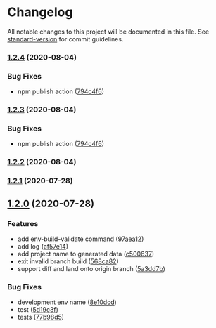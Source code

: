 # Changelog

All notable changes to this project will be documented in this file. See [standard-version](https://github.com/conventional-changelog/standard-version) for commit guidelines.

### [1.2.4](https://github.com/juicecube/env-status/compare/v1.2.2...v1.2.4) (2020-08-04)


### Bug Fixes

* npm publish action ([794c4f6](https://github.com/juicecube/env-status/commit/794c4f6b3d066681d643b92c534dca1261af9957))

### [1.2.3](https://github.com/juicecube/env-status/compare/v1.2.2...v1.2.3) (2020-08-04)


### Bug Fixes

* npm publish action ([794c4f6](https://github.com/juicecube/env-status/commit/794c4f6b3d066681d643b92c534dca1261af9957))

### [1.2.2](https://github.com/juicecube/env-status/compare/v1.2.1...v1.2.2) (2020-08-04)

### [1.2.1](https://github.com/juicecube/env-status/compare/v1.2.0...v1.2.1) (2020-07-28)

## [1.2.0](https://github.com/juicecube/env-status/compare/v0.29.0...v1.2.0) (2020-07-28)


### Features

* add env-build-validate command ([97aea12](https://github.com/juicecube/env-status/commit/97aea12917ba1a0f45d1fd2c0a3d7fe470d4aa3e))
* add log ([af57e14](https://github.com/juicecube/env-status/commit/af57e148ac7d9508d7ab04597b4746284353f540))
* add project name to generated data ([c500637](https://github.com/juicecube/env-status/commit/c50063735bb006d334ac0a095733cbf9ca612489))
* exit invalid branch build ([568ca82](https://github.com/juicecube/env-status/commit/568ca82efb79e09df2131dabf0efd6b38b0e43ef))
* support diff and land onto origin branch ([5a3dd7b](https://github.com/juicecube/env-status/commit/5a3dd7b0c5c7dd3bc0bc83074c470bf57077bb53))


### Bug Fixes

* development env name ([8e10dcd](https://github.com/juicecube/env-status/commit/8e10dcd602b16363eeb6c0dae0f56842642d3d99))
* test ([5d19c3f](https://github.com/juicecube/env-status/commit/5d19c3f8be0854c64ce9cc0e47a00ccafbdb3d0a))
* tests ([77b98d5](https://github.com/juicecube/env-status/commit/77b98d52f1f631a906c8b8611d4026d85bcb5aab))
